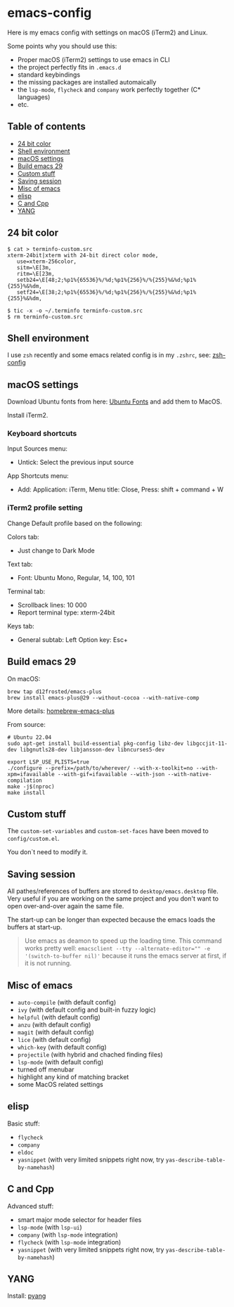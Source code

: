 # emacs-config

Here is my emacs config with settings on macOS (iTerm2) and Linux.

Some points why you should use this:
- Proper macOS (iTerm2) settings to use emacs in CLI
- the project perfectly fits in ```.emacs.d```
- standard keybindings
- the missing packages are installed automaically
- the ```lsp-mode```, ```flycheck``` and ```company``` work perfectly together (C* languages)
- etc.

## Table of contents
  * [24 bit color](#24-bit-color)
  * [Shell environment](#Shell-environment)
  * [macOS settings](#macOS-settings)
  * [Build emacs 29](#Build-emacs-29)
  * [Custom stuff](#Custom-stuff)
  * [Saving session](#Saving-session)
  * [Misc of emacs](#Misc-of-emacs)
  * [elisp](#elisp)
  * [C and Cpp](#C-and-Cpp)
  * [YANG](#YANG)

## 24 bit color

```
$ cat > terminfo-custom.src
xterm-24bit|xterm with 24-bit direct color mode,
   use=xterm-256color,
   sitm=\E[3m,
   ritm=\E[23m,
   setb24=\E[48;2;%p1%{65536}%/%d;%p1%{256}%/%{255}%&%d;%p1%{255}%&%dm,
   setf24=\E[38;2;%p1%{65536}%/%d;%p1%{256}%/%{255}%&%d;%p1%{255}%&%dm,

$ tic -x -o ~/.terminfo terminfo-custom.src
$ rm terminfo-custom.src
```

## Shell environment

I use ```zsh``` recently and some emacs related config is in my ```.zshrc```, see: [zsh-config](https://github.com/szykes/zsh-config)

## macOS settings

Download Ubuntu fonts from here: [Ubuntu Fonts](https://design.ubuntu.com/resources) and add them to MacOS.

Install iTerm2.

### Keyboard shortcuts

Input Sources menu:
* Untick: Select the previous input source

App Shortcuts menu:
* Add: Application: iTerm, Menu title: Close, Press: shift + command + W

### iTerm2 profile setting

Change Default profile based on the following:

Colors tab:
* Just change to Dark Mode

Text tab:
* Font: Ubuntu Mono, Regular, 14, 100, 101

Terminal tab:
* Scrollback lines: 10 000
* Report terminal type: xterm-24bit

Keys tab:
* General subtab: Left Option key: Esc+

## Build emacs 29
On macOS:
```
brew tap d12frosted/emacs-plus
brew install emacs-plus@29 --without-cocoa --with-native-comp
```
More details: [homebrew-emacs-plus](https://github.com/d12frosted/homebrew-emacs-plus)

From source:
```
# Ubuntu 22.04
sudo apt-get install build-essential pkg-config libz-dev libgccjit-11-dev libgnutls28-dev libjansson-dev libncurses5-dev

export LSP_USE_PLISTS=true
./configure --prefix=/path/to/wherever/ --with-x-toolkit=no --with-xpm=ifavailable --with-gif=ifavailable --with-json --with-native-compilation
make -j$(nproc)
make install
```

## Custom stuff

The ```custom-set-variables``` and ```custom-set-faces``` have been moved to ```config/custom.el```.

You don`t need to modify it.

## Saving session

All pathes/references of buffers are stored to ```desktop/emacs.desktop``` file. Very useful if you are working on the same project and you don't want to open over-and-over again the same file.

The start-up can be longer than expected because the emacs loads the buffers at start-up.

> Use emacs as deamon to speed up the loading time. This command works pretty well: ```emacsclient --tty --alternate-editor="" -e '(switch-to-buffer nil)'``` because it runs the emacs server at first, if it is not running.

## Misc of emacs

- ```auto-compile``` (with default config)
- ```ivy``` (with default config and built-in fuzzy logic)
- ```helpful``` (with default config)
- ```anzu``` (with default config)
- ```magit``` (with default config)
- ```lice``` (with default config)
- ```which-key``` (with default config)
- ```projectile``` (with hybrid and chached finding files)
- ```lsp-mode``` (with default config)
- turned off menubar
- highlight any kind of matching bracket
- some MacOS related settings

## elisp

Basic stuff:
- ```flycheck```
- ```company```
- ```eldoc```
- ```yasnippet``` (with very limited snippets right now, try ```yas-describe-table-by-namehash```)

## C and Cpp

Advanced stuff:
- smart major mode selector for header files
- ```lsp-mode``` (with ```lsp-ui```)
- ```company``` (with ```lsp-mode``` integration)
- ```flycheck``` (with ```lsp-mode``` integration)
- ```yasnippet``` (with very limited snippets right now, try ```yas-describe-table-by-namehash```)

## YANG

Install: [pyang](https://github.com/mbj4668/pyang)
